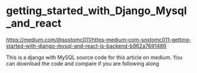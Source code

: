 # getting_started_with_Django_Mysql_and_react
https://medium.com/@sostomc011/https-medium-com-sostomc011-getting-started-with-django-mysql-and-react-js-backend-b962a7691486

This is a django with MySQL source code for this article on medium. 
You can download the code and compare if you are following along
